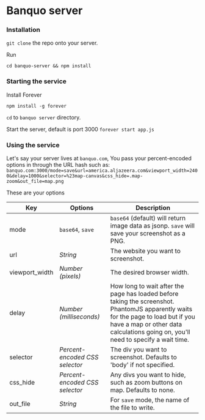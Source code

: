 # Banquo server

### Installation

`git clone` the repo onto your server.

Run

`cd banquo-server && npm install`


### Starting the service

Install Forever
````
npm install -g forever
````

`cd` to `banquo server` directory.

Start the server, default is port 3000
`forever start app.js`


### Using the service

Let's say your server lives at `banquo.com`, You pass your percent-encoded options in through the URL hash such as:
`banquo.com:3000/mode=save&url=america.aljazeera.com&viewport_width=2400&delay=1000&selector=%23map-canvas&css_hide=.map-zoom&out_file=map.png`

These are your options

Key | Options | Description
--- | --- | ---
mode | `base64`, `save` | `base64` (default) will return image data as jsonp. `save` will save your screenshot as a PNG.
url | *String* | The website you want to screenshot.
viewport_width | *Number (pixels)* | The desired browser width.
delay | *Number (milliseconds)* | How long to wait after the page has loaded before taking the screenshot. PhantomJS apparently waits for the page to load but if you have a map or other data calculations going on, you'll need to specify a wait time.
selector | *Percent-encoded CSS selector* | The div you want to screenshot. Defaults to 'body' if not specified.
css_hide | *Percent-encoded CSS selector* | Any divs you want to hide, such as zoom buttons on map. Defaults to none.
out_file | *String* | For `save` mode, the name of the file to write.